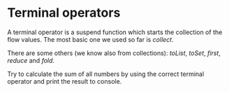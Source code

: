 # Terminal operators

A terminal operator is a suspend function which starts the collection of the flow values.
The most basic one we used so far is *collect*.

There are some others (we know also from collections): *toList*, *toSet*, *first*, *reduce* and *fold*.

Try to calculate the sum of all numbers by using the correct terminal operator and print the result to console. 